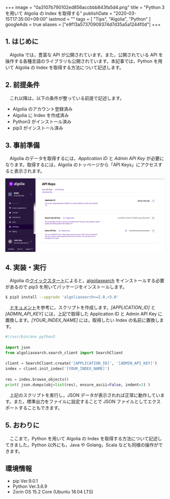 +++
image = "0a3107b790102ed856accbbb843fa5d4.png"
title = "Python 3 を用いて Algolia の Index を取得する"
publishDate = "2020-03-15T17:35:00+09:00"
lastmod = ""
tags = [ "Tips", "Algolia", "Python" ]
googleAds = true
aliases = ["e9f13a57370909374d7d35a5a1244f0d"]
+++

## 1. はじめに

　Algolia では，豊富な API が公開されています。また，公開されている API を操作する各種言語のライブラリも公開されています。本記事では，Python を用いて Algolia の Index を取得する方法について記述します。

## 2. 前提条件

　これ以降は，以下の条件が整っている前提で記述します。

* Algolia のアカウント登録済み
* Algolia に Index を作成済み
* Python3 がインストール済み
* pip3 がインストール済み

## 3. 事前準備

　Algolia のデータを取得するには，*Application ID* と *Admin API Key* が必要になります。取得するには，Algolia のトッページから「API Keys」にアクセスすると表示されます。

![](09eba85eeecdd45273c54e98184ce5f0.png)

## 4. 実装・実行

　Algolia の[クイックスタート](https://www.algolia.com/doc/guides/getting-started/quick-start/tutorials/quick-start-with-the-api-client/python/?language=python)によると，[algoliasearch](https://pypi.org/project/algoliasearch/) をインストールする必要があるので pip3 を用いてパッケージをインストールします。

```bash
$ pip3 install --upgrade 'algoliasearch>=2.0,<3.0'
```

　[ドキュメント](https://www.algolia.com/doc/guides/sending-and-managing-data/manage-your-indices/how-to/exporting-index-data-to-a-file/#exporting-the-index)を参考に，スクリプトを作成します。*[APPLICATION_ID]* と *[ADMIN_API_KEY]* には，上記で取得した Application ID と Admin API Key に置換します。*[YOUR_INDEX_NAME]* には，取得したい Index の名前に置換します。

```python
#!/usr/bin/env python3

import json
from algoliasearch.search_client import SearchClient

client = SearchClient.create('[APPLICATION_ID]', '[ADMIN_API_KEY]')
index = client.init_index('[YOUR_INDEX_NAME]')

res = index.browse_objects()
print( json.dumps(obj=list(res), ensure_ascii=False, indent=2) )
```

　上記のスクリプトを実行し，JSON データが表示されれば正常に動作しています。また，標準出力をファイルに設定することで JSON ファイルとしてエクスポートすることもできます。

## 5. おわりに

　ここまで，Python を用いて Algolia の Index を取得する方法について記述してきました。Python 以外にも，Java や Golang，Scala なども同様の操作ができます。

## 環境情報

* pip Ver.9.0.1
* Python Ver.3.6.9
* Zorin OS 15.2 Core (Ubuntu 18.04 LTS)